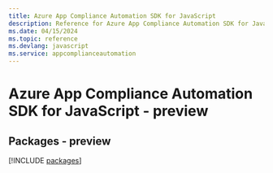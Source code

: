 ```yaml
---
title: Azure App Compliance Automation SDK for JavaScript
description: Reference for Azure App Compliance Automation SDK for JavaScript
ms.date: 04/15/2024
ms.topic: reference
ms.devlang: javascript
ms.service: appcomplianceautomation
---
```

# Azure App Compliance Automation SDK for JavaScript - preview
## Packages - preview
[!INCLUDE [packages](app-compliance-automation-index.md)]